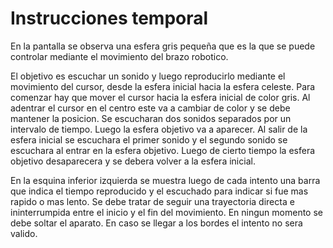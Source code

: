 # Instrucciones temporal 
En la pantalla se observa una esfera gris pequeña que es la que se puede controlar mediante el movimiento del brazo robotico.

El objetivo es escuchar un sonido y luego reproducirlo mediante el movimiento del cursor, desde la esfera inicial hacia la esfera celeste. Para comenzar hay que mover el cursor hacia la esfera inicial de color gris. Al adentrar el cursor en el centro este va a cambiar de color y se debe mantener la posicion. Se escucharan dos sonidos separados por un intervalo de tiempo. Luego la esfera objetivo va a aparecer. Al salir de la esfera inicial se escuchara el primer sonido y el segundo sonido se escuchara al entrar en la esfera objetivo. Luego de cierto tiempo la esfera objetivo desaparecera y se debera volver a la esfera inicial. 

En la esquina inferior izquierda se muestra luego de cada intento una barra que indica el tiempo reproducido y el escuchado para indicar si fue mas rapido o mas lento. Se debe tratar de seguir una trayectoria directa e ininterrumpida entre el inicio y el fin del movimiento. En ningun momento se debe soltar el aparato. En caso se llegar a los bordes el intento no sera valido.


